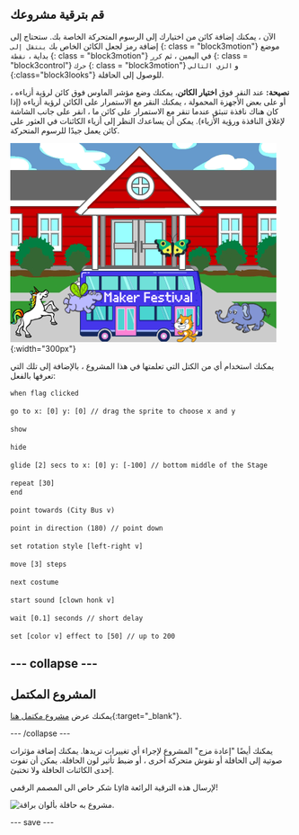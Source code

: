 ## قم بترقية مشروعك

الآن ، يمكنك إضافة كائن من اختيارك إلى الرسوم المتحركة الخاصة بك. ستحتاج إلى إضافة رمز لجعل الكائن الخاص بك ` ينتقل إلى ` {: class = "block3motion"} موضع بداية ، ` نقطة ` {: class = "block3motion"} في اليمين ، ثم ` كرر ` {: class = "block3control"} ` حرك ` {: class = "block3motion"} و ` الزي التالي ` {:class="block3looks"} للوصول إلى الحافلة.

**نصيحة:** عند النقر فوق **اختيار الكائن**، يمكنك وضع مؤشر الماوس فوق كائن لرؤية أزياءه ، أو على بعض الأجهزة المحمولة ، يمكنك النقر مع الاستمرار على الكائن لرؤية أزياءه (إذا كان هناك نافذة تنبثق عندما تنقر مع الاستمرار على كائن ما ، انقر على جانب الشاشة لإغلاق النافذة ورؤية الأزياء). يمكن أن يساعدك النظر إلى أزياء الكائنات في العثور على كائن يعمل جيدًا للرسوم المتحركة.

![نقوش متحركة أخرى تتحرك نحو حافلة بها نص "Maker Festival".](images/bus-upgrade.png){:width="300px"}

يمكنك استخدام أي من الكتل التي تعلمتها في هذا المشروع ، بالإضافة إلى تلك التي تعرفها بالفعل:

```blocks3
when flag clicked

go to x: [0] y: [0] // drag the sprite to choose x and y

show

hide

glide [2] secs to x: [0] y: [-100] // bottom middle of the Stage

repeat [30]
end

point towards (City Bus v)

point in direction (180) // point down

set rotation style [left-right v]

move [3] steps

next costume

start sound [clown honk v]

wait [0.1] seconds // short delay

set [color v] effect to [50] // up to 200
```

--- collapse ---
---
المشروع المكتمل
---

يمكنك عرض [مشروع مكتمل هنا](https://scratch.mit.edu/projects/627769143/){:target="_blank"}.

--- /collapse ---

يمكنك أيضًا "إعادة مزج" المشروع لإجراء أي تغييرات تريدها. يمكنك إضافة مؤثرات صوتية إلى الحافلة أو نقوش متحركة أخرى ، أو ضبط تأثير لون الحافلة. يمكن أن تفوت إحدى الكائنات الحافلة ولا تختبئ.

شكر خاص الى المصمم الرقمي Lyla لإرسال هذه الترقية الرائعة!

![مشروع به حافلة بألوان براقة.](images/Lyla-bus.gif)

--- save ---

